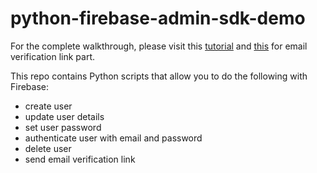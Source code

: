# python-firebase-admin-sdk-demo

For the complete walkthrough, please visit this [tutorial](https://medium.com/@billydharmawan/user-management-with-firebase-and-python-749a7a87b2b6?source=friends_link&sk=7260aeac1295cc9b921f6e04f4839d66) and [this](https://medium.com/@billydharmawan/verify-user-email-address-with-firebase-and-python-adda433ff48d?source=friends_link&sk=86198e8020406ca7b2e06b1f6238b2f9) for email verification link part.

This repo contains Python scripts that allow you to do the following with Firebase:
* create user
* update user details
* set user password
* authenticate user with email and password
* delete user
* send email verification link
